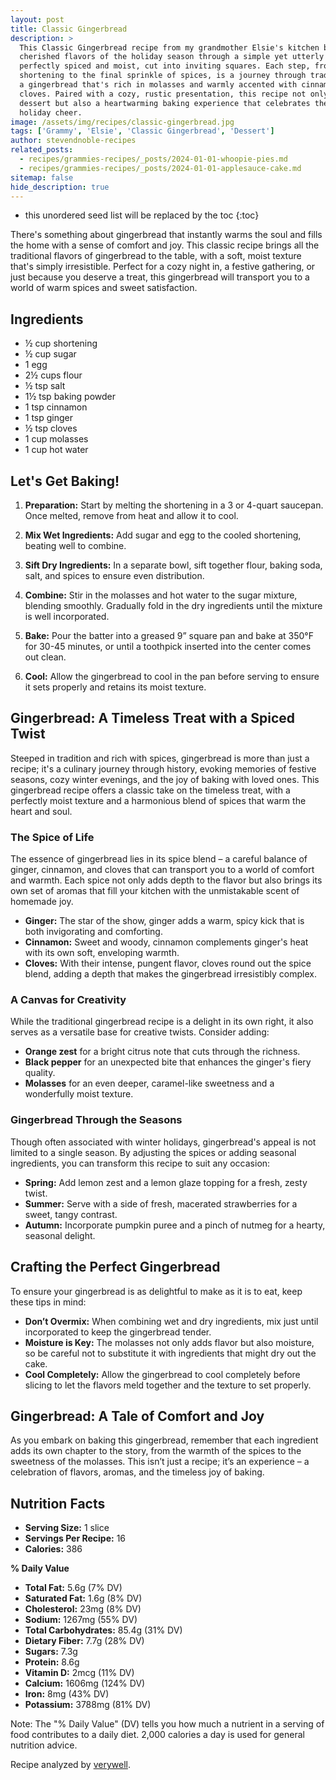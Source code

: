 ```yaml
---
layout: post
title: Classic Gingerbread
description: >
  This Classic Gingerbread recipe from my grandmother Elsie's kitchen brings to life the
  cherished flavors of the holiday season through a simple yet utterly delightful treat,
  perfectly spiced and moist, cut into inviting squares. Each step, from melting the
  shortening to the final sprinkle of spices, is a journey through tradition, culminating in
  a gingerbread that's rich in molasses and warmly accented with cinnamon, ginger, and
  cloves. Paired with a cozy, rustic presentation, this recipe not only promises a delicious
  dessert but also a heartwarming baking experience that celebrates the essence of home and
  holiday cheer.
image: /assets/img/recipes/classic-gingerbread.jpg
tags: ['Grammy', 'Elsie', 'Classic Gingerbread', 'Dessert']
author: stevendnoble-recipes
related_posts:
  - recipes/grammies-recipes/_posts/2024-01-01-whoopie-pies.md
  - recipes/grammies-recipes/_posts/2024-01-01-applesauce-cake.md
sitemap: false
hide_description: true
---
```


* this unordered seed list will be replaced by the toc
{:toc}

There's something about gingerbread that instantly warms the soul and fills the home with a sense of comfort and joy. This classic recipe brings all the traditional flavors of gingerbread to the table, with a soft, moist texture that's simply irresistible. Perfect for a cozy night in, a festive gathering, or just because you deserve a treat, this gingerbread will transport you to a world of warm spices and sweet satisfaction.

## Ingredients

* ½ cup shortening
* ½ cup sugar
* 1 egg
* 2½ cups flour
* ½ tsp salt
* 1½ tsp baking powder
* 1 tsp cinnamon
* 1 tsp ginger
* ½ tsp cloves
* 1 cup molasses
* 1 cup hot water

## Let's Get Baking!

1. **Preparation:** Start by melting the shortening in a 3 or 4-quart saucepan. Once melted, remove from heat and allow it to cool.

2. **Mix Wet Ingredients:** Add sugar and egg to the cooled shortening, beating well to combine.

3. **Sift Dry Ingredients:** In a separate bowl, sift together flour, baking soda, salt, and spices to ensure even distribution.

4. **Combine:** Stir in the molasses and hot water to the sugar mixture, blending smoothly. Gradually fold in the dry ingredients until the mixture is well incorporated.

5. **Bake:** Pour the batter into a greased 9” square pan and bake at 350°F for 30-45 minutes, or until a toothpick inserted into the center comes out clean.

6. **Cool:** Allow the gingerbread to cool in the pan before serving to ensure it sets properly and retains its moist texture.

## Gingerbread: A Timeless Treat with a Spiced Twist

Steeped in tradition and rich with spices, gingerbread is more than just a recipe; it's a culinary journey through history, evoking memories of festive seasons, cozy winter evenings, and the joy of baking with loved ones. This gingerbread recipe offers a classic take on the timeless treat, with a perfectly moist texture and a harmonious blend of spices that warm the heart and soul.

### The Spice of Life

The essence of gingerbread lies in its spice blend – a careful balance of ginger, cinnamon, and cloves that can transport you to a world of comfort and warmth. Each spice not only adds depth to the flavor but also brings its own set of aromas that fill your kitchen with the unmistakable scent of homemade joy.

* **Ginger:** The star of the show, ginger adds a warm, spicy kick that is both invigorating and comforting.
* **Cinnamon:** Sweet and woody, cinnamon complements ginger's heat with its own soft, enveloping warmth.
* **Cloves:** With their intense, pungent flavor, cloves round out the spice blend, adding a depth that makes the gingerbread irresistibly complex.

### A Canvas for Creativity

While the traditional gingerbread recipe is a delight in its own right, it also serves as a versatile base for creative twists. Consider adding:

* **Orange zest** for a bright citrus note that cuts through the richness.
* **Black pepper** for an unexpected bite that enhances the ginger's fiery quality.
* **Molasses** for an even deeper, caramel-like sweetness and a wonderfully moist texture.

### Gingerbread Through the Seasons
Though often associated with winter holidays, gingerbread's appeal is not limited to a single season. By adjusting the spices or adding seasonal ingredients, you can transform this recipe to suit any occasion:

* **Spring:** Add lemon zest and a lemon glaze topping for a fresh, zesty twist.
* **Summer:** Serve with a side of fresh, macerated strawberries for a sweet, tangy contrast.
* **Autumn:** Incorporate pumpkin puree and a pinch of nutmeg for a hearty, seasonal delight.

## Crafting the Perfect Gingerbread

To ensure your gingerbread is as delightful to make as it is to eat, keep these tips in mind:

* **Don’t Overmix:** When combining wet and dry ingredients, mix just until incorporated to keep the gingerbread tender.
* **Moisture is Key:** The molasses not only adds flavor but also moisture, so be careful not to substitute it with ingredients that might dry out the cake.
* **Cool Completely:** Allow the gingerbread to cool completely before slicing to let the flavors meld together and the texture to set properly.

## Gingerbread: A Tale of Comfort and Joy

As you embark on baking this gingerbread, remember that each ingredient adds its own chapter to the story, from the warmth of the spices to the sweetness of the molasses. This isn’t just a recipe; it’s an experience – a celebration of flavors, aromas, and the timeless joy of baking.

## Nutrition Facts

* **Serving Size:** 1 slice
* **Servings Per Recipe:** 16
* **Calories:** 386

**% Daily Value**

* **Total Fat:** 5.6g (7% DV)
* **Saturated Fat:** 1.6g (8% DV)
* **Cholesterol:** 23mg (8% DV)
* **Sodium:** 1267mg (55% DV)
* **Total Carbohydrates:** 85.4g (31% DV)
* **Dietary Fiber:** 7.7g (28% DV)
* **Sugars:** 7.3g
* **Protein:** 8.6g
* **Vitamin D:** 2mcg (11% DV)
* **Calcium:** 1606mg (124% DV)
* **Iron:** 8mg (43% DV)
* **Potassium:** 3788mg (81% DV)

Note: The "% Daily Value" (DV) tells you how much a nutrient in a serving of food contributes to a daily diet. 2,000 calories a day is used for general nutrition advice.

Recipe analyzed by <a href="https://www.verywellfit.com/recipe-nutrition-analyzer-4157076" target="_blank">verywell</a>.

<script type="application/ld+json">
{
  "@context": "http://schema.org/",
  "@type": "Recipe",
  "name": "Classic Gingerbread",
  "author": {
    "@type": "Person",
    "name": "Steven D Noble"
  },
  "image": "classic-gingerbread.jpg",
  "description": "This classic gingerbread recipe brings all the traditional flavors of gingerbread, with a soft, moist texture that's simply irresistible.",
  "prepTime": "PT15M",
  "cookTime": "PT45M",
  "totalTime": "PT1H",
  "recipeYield": "16 slices",
  "recipeIngredient": [
    "½ cup shortening",
    "½ cup sugar",
    "1 egg",
    "2½ cups flour",
    "½ tsp salt",
    "1½ tsp baking powder",
    "1 tsp cinnamon",
    "1 tsp ginger",
    "½ tsp cloves",
    "1 cup molasses",
    "1 cup hot water"
  ],
  "recipeInstructions": [
    {
      "@type": "HowToStep",
      "text": "Melt shortening in a saucepan. Remove from heat and let cool."
    },
    {
      "@type": "HowToStep",
      "text": "Add sugar and egg; beat well."
    },
    {
      "@type": "HowToStep",
      "text": "Sift together flour, baking soda, salt, and spices. Combine molasses and water, and add to sugar mixture. Gradually add dry ingredients to the molasses mixture."
    },
    {
      "@type": "HowToStep",
      "text": "Pour into a 9” square pan. Bake at 350 degrees for 30-45 minutes. Allow to cool in the pan before serving."
    }
  ],
  "nutrition": {
    "@type": "NutritionInformation",
    "servingSize": "1 slice",
    "calories": "386 calories",
    "fatContent": "5.6g",
    "saturatedFatContent": "1.6g",
    "cholesterolContent": "23mg",
    "sodiumContent": "1267mg",
    "carbohydrateContent": "85.4g",
    "fiberContent": "7.7g",
    "sugarContent": "7.3g",
    "proteinContent": "8.6g",
    "vitaminDContent": "2mcg",
    "calciumContent": "1606mg",
    "ironContent": "8mg",
    "potassiumContent": "3788mg"
  }
}
</script>
